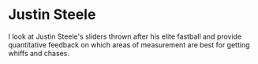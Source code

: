 # Justin Steele
I look at Justin Steele's sliders thrown after his elite fastball and provide quantitative feedback on which areas of measurement are best for getting whiffs and chases.

